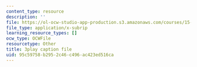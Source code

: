 ```yaml
---
content_type: resource
description: ''
file: https://ol-ocw-studio-app-production.s3.amazonaws.com/courses/15-031j-energy-decisions-markets-and-policies-spring-2012/95c59758b2952c46c496ac423ed516ca_XJdqfhuqLJA.srt
file_type: application/x-subrip
learning_resource_types: []
ocw_type: OCWFile
resourcetype: Other
title: 3play caption file
uid: 95c59758-b295-2c46-c496-ac423ed516ca
---
```

